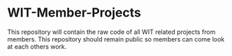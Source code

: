 # WIT-Member-Projects
This repository will contain the raw code of all WIT related projects from members. This repository should remain public so members can come look at each others work.
